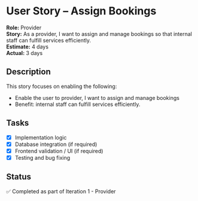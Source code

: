# User Story – Assign Bookings

**Role:** Provider  
**Story:** As a provider, I want to assign and manage bookings so that internal staff can fulfill services efficiently.  
**Estimate:** 4 days  
**Actual:** 3 days  

## Description

This story focuses on enabling the following:

- Enable the user to provider, I want to assign and manage bookings
- Benefit: internal staff can fulfill services efficiently.

## Tasks

- [x] Implementation logic
- [x] Database integration (if required)
- [x] Frontend validation / UI (if required)
- [x] Testing and bug fixing

## Status

✅ Completed as part of Iteration 1 - Provider  
